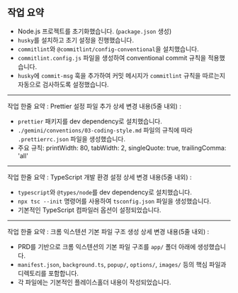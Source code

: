 ## 작업 요약

- Node.js 프로젝트를 초기화했습니다. (`package.json` 생성)
- `husky`를 설치하고 초기 설정을 진행했습니다.
- `commitlint`와 `@commitlint/config-conventional`을 설치했습니다.
- `commitlint.config.js` 파일을 생성하여 conventional commit 규칙을 적용했습니다.
- `husky`에 `commit-msg` 훅을 추가하여 커밋 메시지가 `commitlint` 규칙을 따르는지 자동으로 검사하도록 설정했습니다.

---

작업 한줄 요약 : Prettier 설정 파일 추가
상세 변경 내용(5줄 내외) :
- `prettier` 패키지를 dev dependency로 설치했습니다.
- `./gemini/conventions/03-coding-style.md` 파일의 규칙에 따라 `.prettierrc.json` 파일을 생성했습니다.
- 주요 규칙: printWidth: 80, tabWidth: 2, singleQuote: true, trailingComma: 'all'

---

작업 한줄 요약 : TypeScript 개발 환경 설정
상세 변경 내용(5줄 내외) :
- `typescript`와 `@types/node`를 dev dependency로 설치했습니다.
- `npx tsc --init` 명령어를 사용하여 `tsconfig.json` 파일을 생성했습니다.
- 기본적인 TypeScript 컴파일러 옵션이 설정되었습니다.

---

작업 한줄 요약 : 크롬 익스텐션 기본 파일 구조 생성
상세 변경 내용(5줄 내외) :
- PRD를 기반으로 크롬 익스텐션의 기본 파일 구조를 `app/` 폴더 아래에 생성했습니다.
- `manifest.json`, `background.ts`, `popup/`, `options/`, `images/` 등의 핵심 파일과 디렉토리를 포함합니다.
- 각 파일에는 기본적인 플레이스홀더 내용이 작성되었습니다.
